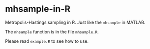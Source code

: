 # mhsample-in-R
Metropolis-Hastings sampling in R. Just like the `mhsample` in MATLAB.

The `mhsample` function is in the file `mhsample.R`.

Please read `example.R` to see how to use.
